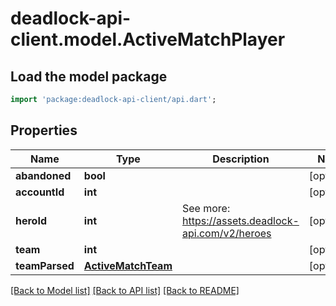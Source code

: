 # deadlock-api-client.model.ActiveMatchPlayer

## Load the model package
```dart
import 'package:deadlock-api-client/api.dart';
```

## Properties
Name | Type | Description | Notes
------------ | ------------- | ------------- | -------------
**abandoned** | **bool** |  | [optional] 
**accountId** | **int** |  | [optional] 
**heroId** | **int** | See more: <https://assets.deadlock-api.com/v2/heroes> | [optional] 
**team** | **int** |  | [optional] 
**teamParsed** | [**ActiveMatchTeam**](ActiveMatchTeam.md) |  | [optional] 

[[Back to Model list]](../README.md#documentation-for-models) [[Back to API list]](../README.md#documentation-for-api-endpoints) [[Back to README]](../README.md)


